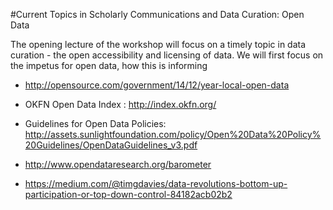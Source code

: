 #Current Topics in Scholarly Communications and Data Curation: Open Data

The opening lecture of the workshop will focus on a timely topic in data curation - the open accessibility and licensing of data. We will first focus on the impetus for open data, how this is informing 


 - http://opensource.com/government/14/12/year-local-open-data

- OKFN Open Data Index : http://index.okfn.org/

- Guidelines for Open Data Policies: http://assets.sunlightfoundation.com/policy/Open%20Data%20Policy%20Guidelines/OpenDataGuidelines_v3.pdf

- http://www.opendataresearch.org/barometer

- https://medium.com/@timgdavies/data-revolutions-bottom-up-participation-or-top-down-control-84182acb02b2